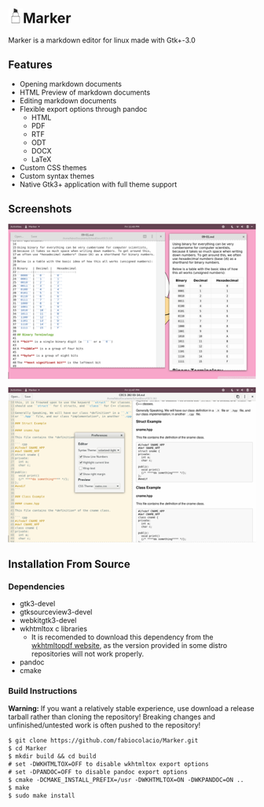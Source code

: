# <img width="30" src="data/com.github.fabiocolacio.marker.svg"/>Marker

Marker is a markdown editor for linux made with Gtk+-3.0

## Features

* Opening markdown documents
* HTML Preview of markdown documents
* Editing markdown documents
* Flexible export options through pandoc
	* HTML
	* PDF
	* RTF
	* ODT
	* DOCX
	* LaTeX
* Custom CSS themes
* Custom syntax themes
* Native Gtk3+ application with full theme support

## Screenshots

![scrot.png](scrot.png)

![scrot1.png](scrot1.png)

## Installation From Source

### Dependencies

* gtk3-devel
* gtksourceview3-devel
* webkitgtk3-devel
* wkhtmltox c libraries
    * It is recomended to download this dependency from the
      [wkhtmltopdf website](https://wkhtmltopdf.org/downloads.html),
      as the version provided in some distro repositories will not
      work properly.
* pandoc
* cmake

### Build Instructions

**Warning:** If you want a relatively stable experience, use download a
release tarball rather than cloning the repository! Breaking changes and
unfinished/untested work is often pushed to the repository!

```
$ git clone https://github.com/fabiocolacio/Marker.git
$ cd Marker
$ mkdir build && cd build
# set -DWKHTMLTOX=OFF to disable wkhtmltox export options
# set -DPANDOC=OFF to disable pandoc export options
$ cmake -DCMAKE_INSTALL_PREFIX=/usr -DWKHTMLTOX=ON -DWKPANDOC=ON ..
$ make
$ sudo make install
```
